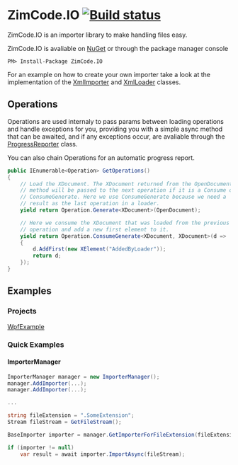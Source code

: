 # ZimCode.IO [![Build status](https://ci.appveyor.com/api/projects/status/31si5642tx62h9om/branch/master?svg=true)](https://ci.appveyor.com/project/Zim-Code/io/branch/master)

ZimCode.IO is an importer library to make handling files easy.

ZimCode.IO is avaliable on [NuGet](https://www.nuget.org/packages/ZimCode.IO/) or through the package manager console
```
PM> Install-Package ZimCode.IO
```

For an example on how to create your own importer take a look at the
implementation of the [XmlImporter](https://github.com/Zim-Code/IO/blob/master/IO/XmlImporter.cs) and [XmlLoader](https://github.com/Zim-Code/IO/blob/master/IO/XmlLoader.cs) classes.


## Operations

Operations are used internaly to pass params between loading operations and handle exceptions for you, providing you with a simple async method that can be awaited, and
if any exceptions occur, are avaliable through the [ProgressReporter](https://github.com/Zim-Code/IO/blob/master/IO/ProgressReporter.cs) class.

You can also chain Operations for an automatic progress report.

```C#
public IEnumerable<Operation> GetOperations()
{
    // Load the XDocument. The XDocument returned from the OpenDocument
    // method will be passed to the next operation if it is a Consume or
    // ConsumeGenerate. Here we use ConsumeGenerate because we need a
    // result as the last operation in a loader.
    yield return Operation.Generate<XDocument>(OpenDocument);

    // Here we consume the XDocument that was loaded from the previous
    // operation and add a new first element to it.
    yield return Operation.ConsumeGenerate<XDocument, XDocument>(d =>
    {
        d.AddFirst(new XElement("AddedByLoader"));
        return d;
    });
}
```


## Examples

### Projects

[WpfExample](https://github.com/Zim-Code/IO/tree/master/Examples/WpfExample)


### Quick Examples

#### ImporterManager

```C#
ImporterManager manager = new ImporterManager();
manager.AddImporter(...);
manager.AddImporter(...);

...

string fileExtension = ".SomeExtension";
Stream fileStream = GetFileStream();

BaseImporter importer = manager.GetImporterForFileExtension(fileExtension);

if (importer != null)
	var result = await importer.ImportAsync(fileStream);
```
